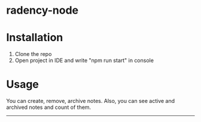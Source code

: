 # radency-node
# Installation
1. Clone the repo
2. Open project in IDE and write "npm run start" in console
# Usage
You can create, remove, archive notes.
Also, you can see active and archived notes and count of them.
___
